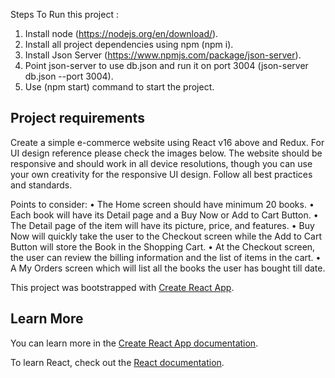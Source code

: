 Steps To Run this project :

1. Install node (https://nodejs.org/en/download/).
2. Install all project dependencies using npm (npm i).
3. Install Json Server (https://www.npmjs.com/package/json-server).
4. Point json-server to use db.json and run it on port 3004 (json-server db.json --port 3004).
5. Use (npm start) command to start the project.

## Project requirements

Create a simple e-commerce website using React v16 above and Redux. For UI design
reference please check the images below. The website should be responsive and should
work in all device resolutions, though you can use your own creativity for the responsive UI
design. Follow all best practices and standards.

Points to consider:
• The Home screen should have minimum 20 books.
• Each book will have its Detail page and a Buy Now or Add to Cart Button.
• The Detail page of the item will have its picture, price, and features.
• Buy Now will quickly take the user to the Checkout screen while the Add to Cart
Button will store the Book in the Shopping Cart.
• At the Checkout screen, the user can review the billing information and the list of
items in the cart.
• A My Orders screen which will list all the books the user has bought till date.

This project was bootstrapped with [Create React App](https://github.com/facebook/create-react-app).

## Learn More

You can learn more in the [Create React App documentation](https://facebook.github.io/create-react-app/docs/getting-started).

To learn React, check out the [React documentation](https://reactjs.org/).

